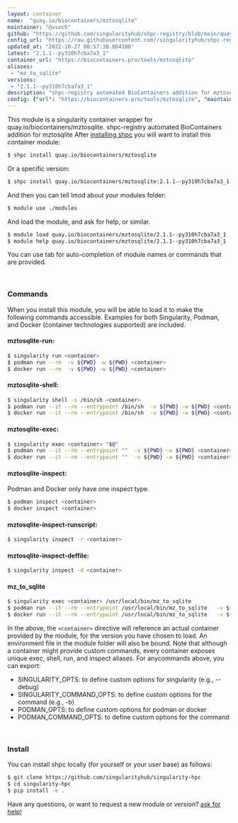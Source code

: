```yaml
---
layout: container
name:  "quay.io/biocontainers/mztosqlite"
maintainer: "@vsoch"
github: "https://github.com/singularityhub/shpc-registry/blob/main/quay.io/biocontainers/mztosqlite/container.yaml"
config_url: "https://raw.githubusercontent.com//singularityhub/shpc-registry/main/quay.io/biocontainers/mztosqlite/container.yaml"
updated_at: "2022-10-27 00:57:38.864108"
latest: "2.1.1--py310h7cba7a3_1"
container_url: "https://biocontainers.pro/tools/mztosqlite"
aliases:
 - "mz_to_sqlite"
versions:
 - "2.1.1--py310h7cba7a3_1"
description: "shpc-registry automated BioContainers addition for mztosqlite"
config: {"url": "https://biocontainers.pro/tools/mztosqlite", "maintainer": "@vsoch", "description": "shpc-registry automated BioContainers addition for mztosqlite", "latest": {"2.1.1--py310h7cba7a3_1": "sha256:86dbba97978c6e4ad89c5d95e380eba07c641c96e526af6c47eb14c987e3c51b"}, "tags": {"2.1.1--py310h7cba7a3_1": "sha256:86dbba97978c6e4ad89c5d95e380eba07c641c96e526af6c47eb14c987e3c51b"}, "docker": "quay.io/biocontainers/mztosqlite", "aliases": {"mz_to_sqlite": "/usr/local/bin/mz_to_sqlite"}}
---
```


This module is a singularity container wrapper for quay.io/biocontainers/mztosqlite.
shpc-registry automated BioContainers addition for mztosqlite
After [installing shpc](#install) you will want to install this container module:


```bash
$ shpc install quay.io/biocontainers/mztosqlite
```

Or a specific version:

```bash
$ shpc install quay.io/biocontainers/mztosqlite:2.1.1--py310h7cba7a3_1
```

And then you can tell lmod about your modules folder:

```bash
$ module use ./modules
```

And load the module, and ask for help, or similar.

```bash
$ module load quay.io/biocontainers/mztosqlite/2.1.1--py310h7cba7a3_1
$ module help quay.io/biocontainers/mztosqlite/2.1.1--py310h7cba7a3_1
```

You can use tab for auto-completion of module names or commands that are provided.

<br>

### Commands

When you install this module, you will be able to load it to make the following commands accessible.
Examples for both Singularity, Podman, and Docker (container technologies supported) are included.

#### mztosqlite-run:

```bash
$ singularity run <container>
$ podman run --rm  -v ${PWD} -w ${PWD} <container>
$ docker run --rm  -v ${PWD} -w ${PWD} <container>
```

#### mztosqlite-shell:

```bash
$ singularity shell -s /bin/sh <container>
$ podman run --it --rm --entrypoint /bin/sh  -v ${PWD} -w ${PWD} <container>
$ docker run --it --rm --entrypoint /bin/sh  -v ${PWD} -w ${PWD} <container>
```

#### mztosqlite-exec:

```bash
$ singularity exec <container> "$@"
$ podman run --it --rm --entrypoint ""  -v ${PWD} -w ${PWD} <container> "$@"
$ docker run --it --rm --entrypoint ""  -v ${PWD} -w ${PWD} <container> "$@"
```

#### mztosqlite-inspect:

Podman and Docker only have one inspect type.

```bash
$ podman inspect <container>
$ docker inspect <container>
```

#### mztosqlite-inspect-runscript:

```bash
$ singularity inspect -r <container>
```

#### mztosqlite-inspect-deffile:

```bash
$ singularity inspect -d <container>
```


#### mz_to_sqlite

```bash
$ singularity exec <container> /usr/local/bin/mz_to_sqlite
$ podman run --it --rm --entrypoint /usr/local/bin/mz_to_sqlite   -v ${PWD} -w ${PWD} <container> -c " $@"
$ docker run --it --rm --entrypoint /usr/local/bin/mz_to_sqlite   -v ${PWD} -w ${PWD} <container> -c " $@"
```



In the above, the `<container>` directive will reference an actual container provided
by the module, for the version you have chosen to load. An environment file in the
module folder will also be bound. Note that although a container
might provide custom commands, every container exposes unique exec, shell, run, and
inspect aliases. For anycommands above, you can export:

 - SINGULARITY_OPTS: to define custom options for singularity (e.g., --debug)
 - SINGULARITY_COMMAND_OPTS: to define custom options for the command (e.g., -b)
 - PODMAN_OPTS: to define custom options for podman or docker
 - PODMAN_COMMAND_OPTS: to define custom options for the command

<br>

### Install

You can install shpc locally (for yourself or your user base) as follows:

```bash
$ git clone https://github.com/singularityhub/singularity-hpc
$ cd singularity-hpc
$ pip install -e .
```

Have any questions, or want to request a new module or version? [ask for help!](https://github.com/singularityhub/singularity-hpc/issues)